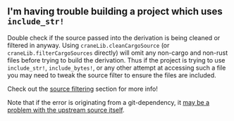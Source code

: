 ## I'm having trouble building a project which uses `include_str!`

Double check if the source passed into the derivation is being cleaned or
filtered in anyway. Using `craneLib.cleanCargoSource` (or
`craneLib.filterCargoSources` directly) will omit any non-cargo and non-rust
files before trying to build the derivation. Thus if the project is trying to
use `include_str!`, `include_bytes!`, or any other attempt at accessing such a
file you may need to tweak the source filter to ensure the files are included.

Check out the [source filtering](../source-filtering.md) section for more info!

Note that if the error is originating from a git-dependency, it [may be a
problem with the upstream source
itself](./git-dep-cannot-find-relative-path.md).

